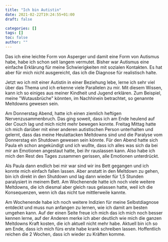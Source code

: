 ```yaml
---
title: "Ich bin Autistin"
date: 2021-02-22T19:24:55+01:00
draft: false

categories: []
tags: []
toc: false
author: ""
---
```


Das ich eine leichte Form von Asperger und damit eine Form von Autismus habe, habe ich schon seit langem vermutet. Bisher war Autismus eine einfache Erklärung für meine Schwierigkeiten mit sozialen Kontakten. Es hat aber für mich nicht ausgereicht, das ich die Diagnose für realistisch halte.

Jetzt wo ich mit einer Autistin in einer Beziehung lebe, lerne ich sehr viel über das Thema und ich erkenne viele Parallelen zu mir. Mit diesem Wissen, kann ich so einiges aus meiner Kindheit und Jugend erklären. Zum Beispiel, meine "Wutausbrüche" könnten, im Nachhinein betrachtet, so genannte Meltdowns gewesen sein.

Am Donnerstag Abend, hatte ich einen ziemlich heftigen Nervenzusammenbruch. Das ging soweit, dass ich am Ende heulend auf der Couch lag und mich nicht mehr bewegen konnte. Freitag Mittag hatte ich mich darüber mit einer anderen autistischen Person unterhalten und gelernt, dass das meine Heulattacken Meltdowns sind und die Paralyse vom Donnerstag ein Shutdown gewesen sein könnte. Für den Abend hatte sich Paula eh schon angekündigt und ich wußte, dass ich alles was sich da bei mir an Emotionen angestaut hatte, bei ihr rauslassen kann. Also habe ich mich den Rest des Tages zusammen gerissen, alle Emotionen unterdrückt.

Als Paula dann endlich bei mir war sind wir ins Bett gegangen und ich konnte mich einfach fallen lassen. Aber anstatt in den Meltdown zu gehen, bin ich direkt in den Shutdown und lag dann wieder für 1,5 Stunden paralysiert in meinem Bett. Am Wochenende hatte ich noch viele weitere Meltdowns, die ich diesmal aber gleich raus gelassen hatte, weil ich die Konsequenzen, wenn ich das nicht tue mittlerweile kannte.

Am Wochenende habe ich noch weitere Indizien für meine Selbstdiagnose entdeckt und muss nun anfangen zu lernen, wie ich damit am besten umgehen kann. Auf der einen Seite freue ich mich das ich mich noch besser kennen lerne, auf der Anderen merke ich aber deutlich wie mich die ganzen Meltdowns Kraft kosten, die ich aktuell nicht mehr habe. Aktuell bin ich so am Ende, dass ich mich fürs erste habe krank schreiben lassen. Hoffentlich reichen die 2 Wochen, dass ich wieder zu Kräften komme.

